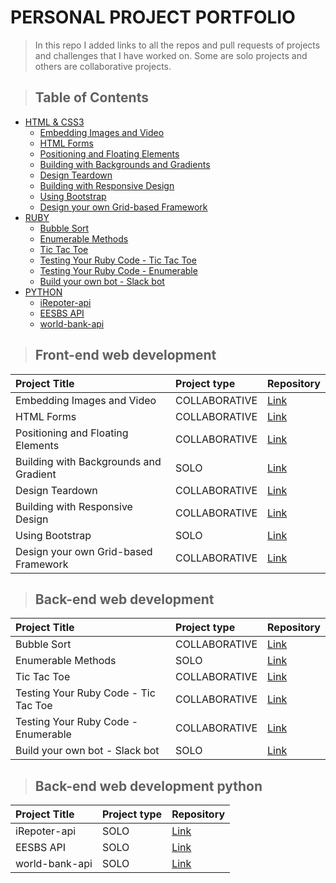 # PERSONAL PROJECT PORTFOLIO

> In this repo I added links to all the repos and pull requests of projects and challenges that I have worked on. Some are solo projects and others are collaborative projects.
>

> ## Table of Contents

- [HTML & CSS3](#front-end-web-development)
  - [Embedding Images and Video](#front-end-web-development)
  - [HTML Forms](#front-end-web-development)
  - [Positioning and Floating Elements](#front-end-web-development)
  - [Building with Backgrounds and Gradients](#front-end-web-development)
  - [Design Teardown](#front-end-web-development)
  - [Building with Responsive Design](#front-end-web-development)
  - [Using Bootstrap](#front-end-web-development)
  - [Design your own Grid-based Framework](#front-end-web-development)
- [RUBY](#back-end-web-development)
  - [Bubble Sort](#back-end-web-development)
  - [Enumerable Methods](#back-end-web-development)
  - [Tic Tac Toe](#back-end-web-development)
  - [Testing Your Ruby Code - Tic Tac Toe](#back-end-web-development)
  - [Testing Your Ruby Code - Enumerable](#back-end-web-development)
  - [Build your own bot - Slack bot](#back-end-web-development)
- [PYTHON](#back-end-web-development-python)
  - [iRepoter-api](#back-end-web-development-python)
  - [EESBS API](#back-end-web-development-python)
  - [world-bank-api](#back-end-web-development-python)


> ## Front-end web development

| Project Title                         | Project type            | Repository                                     |
| :------------------------------------ | :---------------------- | :--------------------------------------------- |
| Embedding Images and Video            |       COLLABORATIVE     | [Link](https://github.com/bafiam/project1-youtubeClone) |
| HTML Forms                            |       COLLABORATIVE     | [Link](https://github.com/fegzycole/mint-clone) |
| Positioning and Floating Elements     |       COLLABORATIVE     | [Link](https://github.com/bafiam/NYT-clone) |
| Building with Backgrounds and Gradient|       SOLO              | [Link](https://github.com/bafiam/apple-clone) |
| Design Teardown                       |       COLLABORATIVE     | [Link](https://github.com/fegzycole/Smashing-magazine-clone) |
| Building with Responsive Design       |       COLLABORATIVE     | [Link](https://github.com/bafiam/Next-Web-clone) |
| Using Bootstrap                       |       SOLO              | [Link](https://github.com/bafiam/-Newsweek-clone) |
| Design your own Grid-based Framework  |       COLLABORATIVE     | [Link](https://github.com/fegzycole/Grid-Based-Framework) |

> ## Back-end web development

| Project Title                        | Project type         | Repository                                     |
| :----------------------------------- | :------------------- | :--------------------------------------------- |
| Bubble Sort                          |    COLLABORATIVE     | [Link](https://github.com/Fig77/bubble_sort_microverse) |
| Enumerable Methods                   |    SOLO              | [Link](https://github.com/bafiam/enumerable_module_gitflow) |
| Tic Tac Toe                          |    COLLABORATIVE     | [Link](https://github.com/bafiam/tic_tac_toe) |
| Testing Your Ruby Code - Tic Tac Toe |    COLLABORATIVE     | [Link](https://github.com/bafiam/tic_tac_toe) |
| Testing Your Ruby Code - Enumerable  |    COLLABORATIVE     | [Link](https://github.com/Fig77/Ruby-Enumarebles) |
| Build your own bot - Slack bot       |    SOLO              | [Link](https://github.com/bafiam/bafiam-bot) |

> ## Back-end web development python

| Project Title                   | Project type         | Repository                                     |
| :------------------------------ | :------------------- | :--------------------------------------------- |
| iRepoter-api                    |    SOLO              | [Link](https://github.com/bafiam/iRepoter-api) |
| EESBS API                       |    SOLO              | [Link](https://github.com/bafiam/enumerable_module_gitflow) |
| world-bank-api                  |    SOLO              | [Link](https://github.com/bafiam/EESBS)       |
